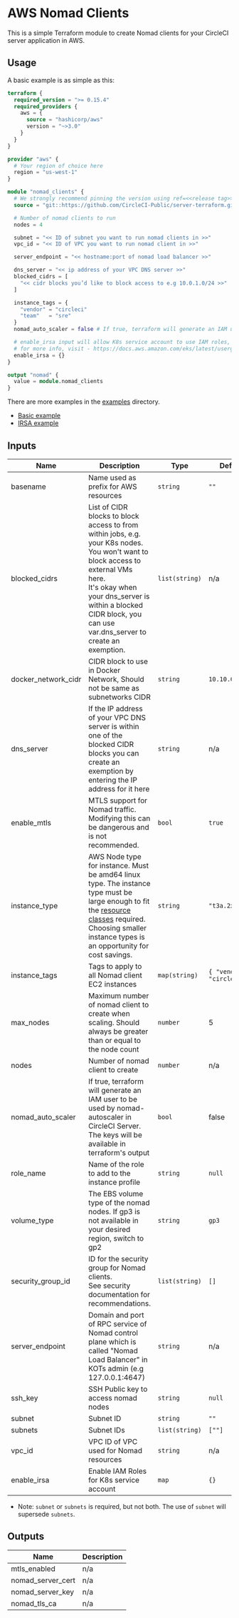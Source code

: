 # AWS Nomad Clients

This is a simple Terraform module to create Nomad clients for your CircleCI
server application in AWS.

## Usage

A basic example is as simple as this:

```Terraform
terraform {
  required_version = ">= 0.15.4"
  required_providers {
    aws = {
      source = "hashicorp/aws"
      version = "~>3.0"
    }
  }
}

provider "aws" {
  # Your region of choice here
  region = "us-west-1"
}

module "nomad_clients" {
  # We strongly recommend pinning the version using ref=<<release tag>> as is done here
  source = "git::https://github.com/CircleCI-Public/server-terraform.git//nomad-aws?ref=3.4.0"

  # Number of nomad clients to run
  nodes = 4

  subnet = "<< ID of subnet you want to run nomad clients in >>"
  vpc_id = "<< ID of VPC you want to run nomad client in >>"

  server_endpoint = "<< hostname:port of nomad load balancer >>"

  dns_server = "<< ip address of your VPC DNS server >>"
  blocked_cidrs = [
    "<< cidr blocks you’d like to block access to e.g 10.0.1.0/24 >>"
  ]

  instance_tags = {
    "vendor" = "circleci"
    "team"   = "sre"
  }
  nomad_auto_scaler = false # If true, terraform will generate an IAM user to be used by nomad-autoscaler in CircleCI Server.

  # enable_irsa input will allow K8s service account to use IAM roles, you have to replace REGION, ACCOUNT_ID, OIDC_ID and K8S_NAMESPACE with appropriate value
  # for more info, visit - https://docs.aws.amazon.com/eks/latest/userguide/create-service-account-iam-policy-and-role.html
  enable_irsa = {}
}

output "nomad" {
  value = module.nomad_clients
}
```

There are more examples in the [examples](./examples/) directory.
- [Basic example](./examples/basic/main.tf)
- [IRSA example](./examples/irsa/main.tf)


## Inputs

| Name | Description | Type | Default | Required |
|------|-------------|------|---------|:--------:|
| basename | Name used as prefix for AWS resources | `string` | `""` | no |
| blocked\_cidrs | List of CIDR blocks to block access to from within jobs, e.g. your K8s nodes.<br>You won't want to block access to external VMs here.<br>It's okay when your dns\_server is within a blocked CIDR block, you can use var.dns\_server to create an exemption. | `list(string)` | n/a | yes |
| docker_network_cidr | CIDR block to use in Docker Network, Should not be same as subnetworks CIDR | `string` | `10.10.0.0/16` | no |
| dns\_server | If the IP address of your VPC DNS server is within one of the blocked CIDR blocks you can create an exemption by entering the IP address for it here | `string` | n/a | yes |
| enable\_mtls | MTLS support for Nomad traffic. Modifying this can be dangerous and is not recommended. | `bool` | `true` | no |
| instance\_type | AWS Node type for instance. Must be amd64 linux type.  The instance type must be large enough to fit the [resource classes](https://circleci.com/docs/2.0/executor-types/#available-docker-resource-classes) required.  Choosing smaller instance types is an opportunity for cost savings. | `string` | `"t3a.2xlarge"` | no |
| instance\_tags | Tags to apply to all Nomad client EC2 instances | `map(string)` | `{ "vendor" = "circleci" }` | no |
| max_nodes | Maximum number of nomad client to create when scaling. Should always be greater than or equal to the node count | `number` | 5 | no |
| nodes | Number of nomad client to create | `number` | n/a | yes |
| nomad_auto_scaler | If true, terraform will generate an IAM user to be used by nomad-autoscaler in CircleCI Server. The keys will be available in terraform's output | `bool` | false | no |
| role_name | Name of the role to add to the instance profile | `string` | `null` | no |
| volume\_type | The EBS volume type of the nomad nodes. If gp3 is not available in your desired region, switch to gp2 | `string` | `gp3` | no |
| security\_group\_id | ID for the security group for Nomad clients.<br>See security documentation for recommendations. | `list(string)` | `[]` | no |
| server\_endpoint | Domain and port of RPC service of Nomad control plane which is called "Nomad Load Balancer" in KOTs admin (e.g 127.0.0.1:4647) | `string` | n/a | yes |
| ssh\_key | SSH Public key to access nomad nodes | `string` | `null` | no |
| subnet | Subnet ID | `string` | `""` | yes* |
| subnets | Subnet IDs | `list(string)` | `[""]` | yes* |
| vpc\_id | VPC ID of VPC used for Nomad resources | `string` | n/a | yes |
| enable_irsa | Enable IAM Roles for K8s service account | `map` | `{}` | no |

* Note: `subnet` or `subnets` is required, but not both. The use of `subnet` will supersede `subnets`.

## Outputs

| Name | Description |
|------|-------------|
| mtls\_enabled | n/a |
| nomad\_server\_cert | n/a |
| nomad\_server\_key | n/a |
| nomad\_tls\_ca | n/a |
